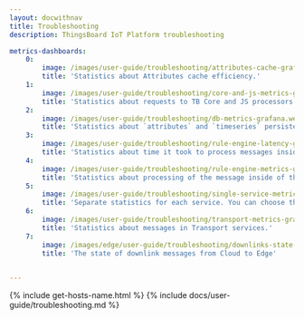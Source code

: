 ```yaml
---
layout: docwithnav
title: Troubleshooting
description: ThingsBoard IoT Platform troubleshooting

metrics-dashboards:
    0:
        image: /images/user-guide/troubleshooting/attributes-cache-grafana.webp
        title: 'Statistics about Attributes cache efficiency.'
    1:
        image: /images/user-guide/troubleshooting/core-and-js-metrics-grafana.webp
        title: 'Statistics about requests to TB Core and JS processors.'
    2:
        image: /images/user-guide/troubleshooting/db-metrics-grafana.webp
        title: 'Statistics about `attributes` and `timeseries` persistence to the PostgreSQL.'
    3:
        image: /images/user-guide/troubleshooting/rule-engine-latency-grafana.webp
        title: 'Statistics about time it took to process messages inside of the Rule Engine.'
    4:
        image: /images/user-guide/troubleshooting/rule-engine-metrics-grafana.webp
        title: 'Statistics about processing of the message inside of the Rule Engine.'
    5:
        image: /images/user-guide/troubleshooting/single-service-metrics-grafana.webp
        title: 'Separate statistics for each service. You can choose the service in the upper left corner.'
    6:
        image: /images/user-guide/troubleshooting/transport-metrics-grafana.webp
        title: 'Statistics about messages in Transport services.'
    7:
        image: /images/edge/user-guide/troubleshooting/downlinks-state-grafana.webp
        title: 'The state of downlink messages from Cloud to Edge'
  

---
```


{% include get-hosts-name.html %}
{% include docs/user-guide/troubleshooting.md %}
